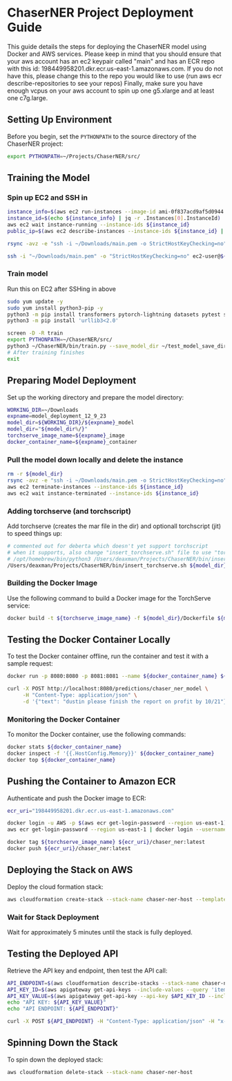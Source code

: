 # ChaserNER Project Deployment Guide

This guide details the steps for deploying the ChaserNER model using Docker and AWS services.
Please keep in mind that you should ensure that your aws account has an ec2 keypair called "main" 
and has an ECR repo with this id: 198449958201.dkr.ecr.us-east-1.amazonaws.com.  If you do not have this, 
please change this to the repo you would like to use (run aws ecr describe-repositories to see your repos)
Finally, make sure you have enough vcpus on your aws account to spin up one g5.xlarge and at least one c7g.large.

## Setting Up Environment

Before you begin, set the `PYTHONPATH` to the source directory of the ChaserNER project:

```bash
export PYTHONPATH=~/Projects/ChaserNER/src/
```

## Training the Model

### Spin up EC2 and SSH in

```bash
instance_info=$(aws ec2 run-instances --image-id ami-0f837acd9af5d0944 --count 1 --instance-type g5.xlarge --key-name main --security-group-ids sg-079c29fe50f0767d7)
instance_id=$(echo ${instance_info} | jq -r .Instances[0].InstanceId)
aws ec2 wait instance-running --instance-ids ${instance_id}
public_ip=$(aws ec2 describe-instances --instance-ids ${instance_id} | jq -r .Reservations[0].Instances[0].PublicIpAddress)

rsync -avz -e "ssh -i ~/Downloads/main.pem -o StrictHostKeyChecking=no" ~/Projects/ChaserNER/ ec2-user@${public_ip}:~/ChaserNER/

ssh -i "~/Downloads/main.pem" -o "StrictHostKeyChecking=no" ec2-user@${public_ip}
```


### Train model 
Run this on EC2 after SSHing in above
```bash
sudo yum update -y
sudo yum install python3-pip -y
python3 -m pip install transformers pytorch-lightning datasets pytest seqeval lightning_lite torch torchvision
python3 -m pip install 'urllib3<2.0'

screen -D -R train
export PYTHONPATH=~/ChaserNER/src/
python3 ~/ChaserNER/bin/train.py --save_model_dir ~/test_model_save_dir
# After training finishes
exit
```

## Preparing Model Deployment

Set up the working directory and prepare the model directory:

```bash
WORKING_DIR=~/Downloads
expname=model_deployment_12_9_23
model_dir=${WORKING_DIR}/${expname}_model
model_dir="${model_dir%/}"
torchserve_image_name=${expname}_image
docker_container_name=${expname}_container
```

### Pull the model down locally and delete the instance
```bash
rm -r ${model_dir}
rsync -avz -e "ssh -i ~/Downloads/main.pem -o StrictHostKeyChecking=no" ec2-user@${public_ip}:~/test_model_save_dir/ ${model_dir}/
aws ec2 terminate-instances --instance-ids ${instance_id}
aws ec2 wait instance-terminated --instance-ids ${instance_id}
```

### Adding torchserve (and torchscript)

Add torchserve (creates the mar file in the dir) and optionall torchscript (jit) to speed things up:
```bash
# commented out for deberta which doesn't yet support torchscript
# when it supports, also change "insert_torchserve.sh" file to use "torchscript_model"
# /opt/homebrew/bin/python3 /Users/deaxman/Projects/ChaserNER/bin/insert_torchscript.py --config_path ${model_dir}/config.json
/Users/deaxman/Projects/ChaserNER/bin/insert_torchserve.sh ${model_dir}
```

### Building the Docker Image

Use the following command to build a Docker image for the TorchServe service:

```bash
docker build -t ${torchserve_image_name} -f ${model_dir}/Dockerfile ${model_dir}/
```

## Testing the Docker Container Locally

To test the Docker container offline, run the container and test it with a sample request:

```bash
docker run -p 8080:8080 -p 8081:8081 --name ${docker_container_name} ${torchserve_image_name}

curl -X POST http://localhost:8080/predictions/chaser_ner_model \
     -H "Content-Type: application/json" \
     -d '{"text": "dustin please finish the report on profit by 10/21"}'
```

### Monitoring the Docker Container

To monitor the Docker container, use the following commands:

```bash
docker stats ${docker_container_name}
docker inspect -f '{{.HostConfig.Memory}}' ${docker_container_name}
docker top ${docker_container_name}
```

## Pushing the Container to Amazon ECR

Authenticate and push the Docker image to ECR:

```bash
ecr_uri="198449958201.dkr.ecr.us-east-1.amazonaws.com"

docker login -u AWS -p $(aws ecr get-login-password --region us-east-1) ${ecr_uri}
aws ecr get-login-password --region us-east-1 | docker login --username AWS --password-stdin $ecr_uri

docker tag ${torchserve_image_name} ${ecr_uri}/chaser_ner:latest
docker push ${ecr_uri}/chaser_ner:latest
```

## Deploying the Stack on AWS

Deploy the cloud formation stack:

```bash
aws cloudformation create-stack --stack-name chaser-ner-host --template-body file:///Users/deaxman/Projects/ChaserNER/misc/cloudformation_template.yaml --capabilities CAPABILITY_IAM
```

### Wait for Stack Deployment

Wait for approximately 5 minutes until the stack is fully deployed.

## Testing the Deployed API

Retrieve the API key and endpoint, then test the API call:

```bash
API_ENDPOINT=$(aws cloudformation describe-stacks --stack-name chaser-ner-host --query 'Stacks[0].Outputs[?OutputKey==`ApiEndpoint`].OutputValue' --output text | sed 's/\/$//')
API_KEY_ID=$(aws apigateway get-api-keys --include-values --query 'items[?name==`MyRestrictedAPIKey`].id' --output text)
API_KEY_VALUE=$(aws apigateway get-api-key --api-key $API_KEY_ID --include-value --query 'value' --output text)
echo "API KEY: ${API_KEY_VALUE}"
echo "API ENDPOINT: ${API_ENDPOINT}"

curl -X POST ${API_ENDPOINT} -H "Content-Type: application/json" -H "x-api-key: ${API_KEY}" -d '{"text": "dustin please finish the report on profit by 10/21"}'
```

## Spinning Down the Stack

To spin down the deployed stack:

```bash
aws cloudformation delete-stack --stack-name chaser-ner-host
```
